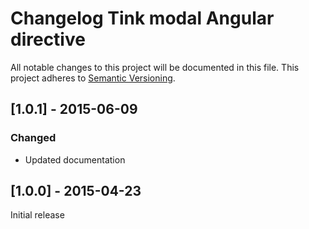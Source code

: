 # Changelog Tink modal Angular directive

All notable changes to this project will be documented in this file.
This project adheres to [Semantic Versioning](http://semver.org/).

<!--
## [Unreleased] - [unreleased]

### Added
### Changed
### Deprecated
### Removed
### Fixed
### Security
-->



## [1.0.1] - 2015-06-09

### Changed
- Updated documentation



## [1.0.0] - 2015-04-23

Initial release